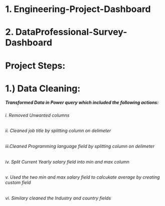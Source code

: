 # 1. Engineering-Project-Dashboard

# 2. DataProfessional-Survey-Dashboard

# Project Steps:

# 1.) Data Cleaning: 
##### Transformed Data in Power query which included the following actions:
###### i. Removed Unwanted columns
###### ii. Cleaned job title by splitting column on delimeter
###### iii.Cleaned Programming language field by splitting column on delimeter
###### iv. Split Current Yearly salary field into min and max column
###### v.  Used the two min and max salary field to calcukate average by creating custom field
###### vi. Similary cleaned the Industry and country fields








